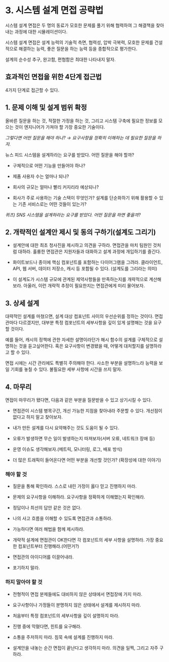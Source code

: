 # 3. 시스템 설계 면접 공략법

시스템 설계 면접은 두 명의 동료가 모호한 문제를 풀기 위해 협력하여 그 해결책을 찾아내는 과정에 대한 시뮬레이션이다.

시스템 설계 면접은 설계 능력의 기술적 측면, 협력성, 압박 극복력, 모호한 문제를 건설적으로 해결하는 능력, 좋은 질문을 하는 능력 등을 종합적으로 평가한다. 

설계의 순수성 추구, 완고함, 편협함은 최대한 나타내지 말자.

## 효과적인 면접을 위한 4단계 접근법
4가지 단계로 접근할 수 있다.

## 1. 문제 이해 및 설계 범위 확정

올바른 질문을 하는 것, 적절한 가정을 하는 것, 그리고 시스템 구축에 필요한 정보를 모으는 것이 엔지니어가 가져야 할 가장 중요한 기술이다.

_그렇다면 어떤 질문을 해야 하나? → 요구사항을 정확히 이해하는 데 필요한 질문을 하자._

뉴스 피드 시스템을 설계하라는 요구를 받았다. 어떤 질문을 해야 할까?

- 구체적으로 어떤 기능을 만들어야 하나?

- 제품 사용자 수는 얼마나 되나?
- 회사의 규모는 얼마나 빨리 커지리라 예상되나?
- 회사가 주로 사용하는 기술 스택이 무엇인가? 설계를 단순화하기 위해 활용할 수 있는 기존 서비스로는 어떤 것들이 있는가?

_퀴즈) SNS 시스템을 설계하라는 요구를 받았다. 어떤 질문을 하면 좋을까?_

## 2. 개략적인 설계안 제시 및 동의 구하기(설계도 그리기)

- 설계안에 대한 최초 청사진을 제시하고 의견을 구하라. 면접관을 마치 팀원인 것처럼 대하라. 훌륭한 면접관은 지원자들과 대화하고 설계 과정에 개입하기를 즐긴다.

- 화이트보드나 종이에 핵심 컴포넌트를 포함하는 다이어그램을 그려라. 클라이언트, API, 웹 서버, 데이터 저장소, 캐시 등 포함될 수 있다. (설계도를 그리라는 의미)
- 이 설계도가 시스템 규모에 관계된 제약사항들을 만족하는지를 개략적으로 계산해보라. 아울러, 이런 개략적 추정이 필요한지는 면접관에게 미리 물어보자.

## 3. 상세 설계

대략적인 설계를 마쳤으면, 설계 대상 컴포넌트 사이의 우선순위를 정하는 것이다. 면접관마다 다르겠지만, 대부분 특정 컴포넌트의 세부사항을 깊이 있게 설명해는 것을 요구할 것이다. 

예를 들어, 캐시의 정책에 관한 자세한 설명이라던가 해시 함수의 설계를 구체적으로 설명하는 것을 듣고싶어한다. 혹은 요구사항이 변경됐을 때, 어떻게 대처할지를 설명하라고 할 수 있다.

면접 시에는 시간 관리에도 특별히 주의해야 한다. 사소한 부분을 설명하느라 능력을 보일 기회를 놓칠 수 있다. 불필요한 세부 사항에 시간을 쓰지 말자.

## 4. 마무리

면접이 마무리가 됐다면, 다음과 같은 부분을 질문받을 수 있고 상기시킬 수 있다.

- 면접관이 시스템 병목구간, 개선 가능한 지점을 찾아내라 주문할 수 있다. 개선점이 없다고 하지 말고 찾아보자.

- 내가 만든 설계를 다시 요약해주는 것도 도움이 될 수 있다.
- 오류가 발생하면 무슨 일이 발생하는지 따져보자(서버 오류, 네트워크 장애 등)
- 운영 이슈도 생각해보자.(메트릭, 모니터링, 로그, 배포 방식)
- 더 많은 트래픽이 들어온다면 어떤 부분을 개선할 것인가? (확장성에 대한 이야기)

### 해야 할 것

- 질문을 통해 확인하라. 스스로 내린 가정이 옳다 믿고 진행하지 마라.

- 문제의 요구사항을 이해하라. 요구사항을 정확하게 이해했는지 확인해라.
- 정답이나 최선의 답안 같은 것은 없다.
- 나의 사고 흐름을 이해할 수 있도록 면접관과 소통하라.
- 가능하다면 여러 해법을 함께 제시하라.
- 개략적 설계에 면접관이 OK한다면 각 컴포넌트의 세부 사항을 설명하라. 가장 중요한 컴포넌트부터 진행해라.(어떤거?)
- 면접관의 아이디어를 이끌어내라.
- 포기하지 말라.

### 하지 말아야 할 것

- 전형적이 면접 분제들에도 대비하지 않은 상태에서 면접장에 가지 마라.

- 요구사항이나 가정들이 분명하지 않은 상태에서 설계를 제시하지 마라.
- 처음부터 특정 컴포넌트의 세부사항을 깊이 설명하지 마라.
- 진행 중에 막혔다면, 힌트를 요구해라.
- 소통을 주저하지 마라. 침묵 속에 설계를 진행하지 마라.
- 설계안을 내놓는 순간 면접이 끝난다고 생각하지 마라. 의견을 일찍, 그리고 자주 구하라.